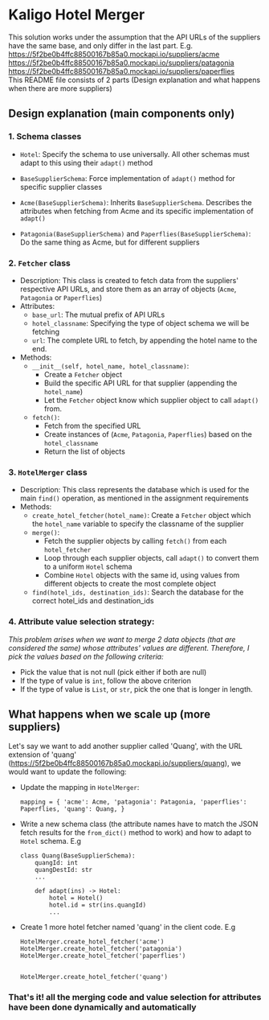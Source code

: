 # Kaligo Hotel Merger
This solution works under the assumption that the API URLs of the suppliers have the same base, and only differ in the last part. E.g.
https://5f2be0b4ffc88500167b85a0.mockapi.io/suppliers/acme
https://5f2be0b4ffc88500167b85a0.mockapi.io/suppliers/patagonia
https://5f2be0b4ffc88500167b85a0.mockapi.io/suppliers/paperflies \
This README file consists of 2 parts (Design explanation and what happens when there are more suppliers)

## Design explanation (main components only)
### 1. Schema classes
- `Hotel`: Specify the schema to use universally. All other schemas must adapt to this using their `adapt()` method
- `BaseSupplierSchema`: Force implementation of `adapt()` method for specific supplier classes

- `Acme(BaseSupplierSchema)`: Inherits `BaseSupplierSchema`. Describes the attributes when fetching from Acme and its specific implementation of `adapt()`

- `Patagonia(BaseSupplierSchema)` and `Paperflies(BaseSupplierSchema)`: Do the same thing as Acme, but for different suppliers

### 2. `Fetcher` class
- Description: This class is created to fetch data from the suppliers' respective API URLs, and store them as an array of objects (`Acme`, `Patagonia` or `Paperflies`)
- Attributes: 
    - `base_url`: The mutual prefix of API URLs
    - `hotel_classname`: Specifying the type of object schema we will be fetching
    - `url`: The complete URL to fetch, by appending the hotel name to the end.
- Methods:
    - `__init__(self, hotel_name, hotel_classname)`: 
        - Create a `Fetcher` object
        - Build the specific API URL for that supplier (appending the `hotel_name`) 
        - Let the `Fetcher` object know which supplier object to call `adapt()` from.
    - `fetch()`: 
        - Fetch from the specified URL
        - Create instances of (`Acme`, `Patagonia`, `Paperflies`) based on the `hotel_classname`
        - Return the list of objects
### 3. `HotelMerger` class
- Description: This class represents the database which is used for the main `find()` operation, as mentioned in the assignment requirements
- Methods:
    - `create_hotel_fetcher(hotel_name)`: Create a `Fetcher` object which the `hotel_name` variable to specify the classname of the supplier
    - `merge()`: 
        - Fetch the supplier objects by calling `fetch()` from each `hotel_fetcher`
        - Loop through each supplier objects, call `adapt()` to convert them to a uniform `Hotel` schema
        - Combine `Hotel` objects with the same id, using values from different objects to create the most complete object
    - `find(hotel_ids, destination_ids)`: Search the database for the correct hotel_ids and destination_ids

### 4. Attribute value selection strategy:
*This problem arises when we want to merge 2 data objects (that are considered the same) whose attributes' values are different. Therefore, I pick the values based on the following criteria:*
- Pick the value that is not null (pick either if both are null)
- If the type of value is `int`, follow the above criterion
- If the type of value is `List`, or `str`, pick the one that is longer in length.


## What happens when we scale up (more suppliers)
Let's say we want to add another supplier called 'Quang', with the URL extension of 'quang' (https://5f2be0b4ffc88500167b85a0.mockapi.io/suppliers/quang), we would want to update the following:

-  Update the mapping in `HotelMerger`:

    `mapping = {
        'acme': Acme,
        'patagonia': Patagonia,
        'paperflies': Paperflies,
        'quang': Quang,
    }`

- Write a new schema class (the attribute names have to match the JSON fetch results for the `from_dict()` method to work) and how to adapt to `Hotel` schema. E.g 

    ```
    class Quang(BaseSupplierSchema):
        quangId: int
        quangDestId: str
        ...

        def adapt(ins) -> Hotel:
            hotel = Hotel()
            hotel.id = str(ins.quangId)
            ...
    ```
- Create 1 more hotel fetcher named 'quang' in the client code. E.g
    ```
    HotelMerger.create_hotel_fetcher('acme')
    HotelMerger.create_hotel_fetcher('patagonia')
    HotelMerger.create_hotel_fetcher('paperflies')


    HotelMerger.create_hotel_fetcher('quang')
    ```

### That's it! all the merging code and value selection for attributes have been done dynamically and automatically